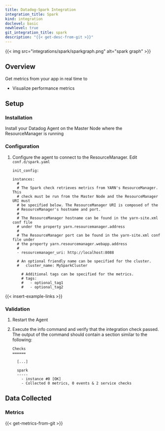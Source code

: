 ```yaml
---
title: Datadog-Spark Integration
integration_title: Spark
kind: integration
doclevel: basic
newhlevel: true
git_integration_title: spark
description: "{{< get-desc-from-git >}}"
---
```


{{< img src="integrations/spark/sparkgraph.png" alt="spark graph" >}}

## Overview

Get metrics from your app in real time to

  * Visualize performance metrics

## Setup
### Installation

Install your Datadog Agent on the Master Node where the ResourceManager is running

### Configuration
1.  Configure the agent to connect to the ResourceManager. Edit `conf.d/spark.yaml`

        init_config:

        instances:
          #
          # The Spark check retrieves metrics from YARN's ResourceManager. This
          # check must be run from the Master Node and the ResourceManager URI must
          # be specified below. The ResourceManager URI is composed of the
          # ResourceManager's hostname and port.
          #
          # The ResourceManager hostname can be found in the yarn-site.xml conf file
          # under the property yarn.resourcemanager.address
          #
          # The ResourceManager port can be found in the yarn-site.xml conf file under
          # the property yarn.resourcemanager.webapp.address
          #
          - resourcemanager_uri: http://localhost:8088

          # An optional friendly name can be specified for the cluster.
          #   cluster_name: MySparkCluster

            # Additional tags can be specified for the metrics.
            # tags:
            #   - optional_tag1
            #   - optional_tag2

{{< insert-example-links >}}

### Validation

1.  Restart the Agent
2.  Execute the info command and verify that the integration check passed. The output of the command should contain a section similar to the following:


        Checks
        ======

          [...]

          spark
          -----
            - instance #0 [OK]
            - Collected 0 metrics, 0 events & 2 service checks

## Data Collected
### Metrics

{{< get-metrics-from-git >}}
